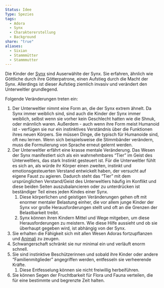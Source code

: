 ```yaml
---
Status: Idee
Type: Spezies
tags:
  - Adora
  - Synx
  - Charaktererstellung
  - Background
share: "true"
aliases:
  - Sixian
  - Stammmütter
  - Stammmutter
---
```

Die Kinder der [Synx](./Synx.md) sind Auserwählte der Synx. Sie erfahren, ähnlich wie Göttliche durch ihre Götterpatrone, einen Aufstieg durch die Macht der Synx. Allerdings ist dieser Aufstieg ziemlich invasiv und verändert den Unterweltler grundlegend. 

Folgende Veränderungen treten ein: 
1. Der Unterweltler nimmt eine Form an, die der Synx extrem ähnelt. Da Synx immer weiblich sind, sind auch die Kinder der Synx immer weiblich, selbst wenn sie vorher kein Geschlecht hatten wie die Shnuk, oder männlich waren. Außerdem - auch wenn ihre Form meist Humanoid ist - verfügen sie nur ein instinktives Verständnis über die Funktionen ihres neuen Körpers. Sie müssen Dinge, die typisch für Humanoide sind, oft neu lernen. Wenn sich beispielsweise die Stimmbänder verändern, muss die Formulierung von Sprache erneut gelernt werden. 
2. Der Unterweltler erfährt eine krasse mentale Veränderung. Das Wesen der Synx manifestiert sich als ein wahrnehmbares “Tier” im Geist des Unterweltlers, das stark Instinkt gesteuert ist. Für die Unterweltler fühlt es sich an, als würde ihr Körper einen zweiten, instinkt und emotionsgesteuerten Verstand entwickelt haben, der versucht auf eigene Faust zu agieren. Dadurch steht das “Tier” mit dem ursprünglichen Verstand/Geist des Unterweltlers häufig im Konflikt und diese beiden Seiten auszubalancieren oder zu unterdrücken ist beständiger Teil eines jeden Kindes einer Synx. 
	1. Diese körperlichen und geistigen Veränderungen gehen oft mit enormer mentaler Belastung einher, die vor allem junge Kinder der Synx vor große Herausforderungen stellt und oft an die Grenzen der Belastbarkeit treibt. 
	2. Synx können ihren Kindern Mittel und Wege mitgeben, um diese Herausforderungen zu meistern. Wie diese Hilfe aussieht und ob sie überhaupt gegeben wird, ist abhängig von der Synx. 
3. Sie erhalten die Fähigkeit sich mit allen Wesen Adoras fortzupflanzen und [Animali](./Animali.md) zu zeugen. 
4. Schwangerschaft schränkt sie nur minimal ein und verläuft enorm schnell. 
5. Sie sind instinktive Beschützerinnen und sobald ihre Kinder oder andere “Familienmitglieder” angegriffen werden, entfesseln sie verheerende Kräfte.
	1. Diese Entfesselung können sie nicht freiwillig herbeiführen. 
6. Sie können Segen der Fruchtbarkeit für Flora und Fauna verteilen, die für eine bestimmte und begrenzte Zeit halten. 



